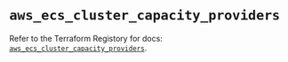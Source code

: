 # `aws_ecs_cluster_capacity_providers`

Refer to the Terraform Registory for docs: [`aws_ecs_cluster_capacity_providers`](https://www.terraform.io/docs/providers/aws/r/ecs_cluster_capacity_providers).
